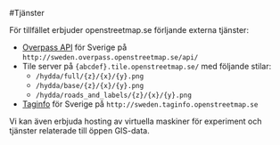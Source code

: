 #Tjänster

För tillfället erbjuder openstreetmap.se förljande externa tjänster:

- [Overpass API](http://wiki.openstreetmap.org/wiki/Overpass_API) för Sverige på `http://sweden.overpass.openstreetmap.se/api/`
- Tile server på `{abcdef}.tile.openstreetmap.se/` med följande stilar:
  - `/hydda/full/{z}/{x}/{y}.png`
  - `/hydda/base/{z}/{x}/{y}.png`
  - `/hydda/roads_and_labels/{z}/{x}/{y}.png`
- [Taginfo](http://wiki.openstreetmap.org/wiki/Taginfo) för Sverige på `http://sweden.taginfo.openstreetmap.se`

Vi kan även erbjuda hosting av virtuella maskiner för experiment och tjänster relaterade till öppen GIS-data.
